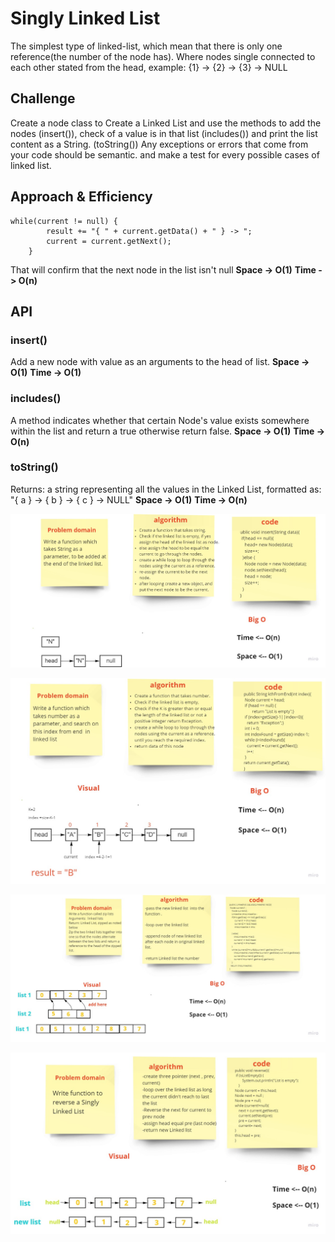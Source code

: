 # Singly Linked List
The simplest type of linked-list, which mean that there is only one reference(the number of the node has).
Where nodes single connected to each other stated from the head, example: {1} -> {2} -> {3} -> NULL
## Challenge
Create a node class to Create a Linked List and use the methods to add the nodes (insert()), check of a value is in that list (includes()) and print the list content as a String. (toString()) Any exceptions or errors that come from your code should be semantic. and make a test for every possible cases of linked list.
## Approach & Efficiency
```
while(current != null) {
        result += "{ " + current.getData() + " } -> ";
        current = current.getNext();
    }
```
That will confirm that the next node in the list isn't null
**Space -> O(1)**
**Time -> O(n)**
## API
### insert()
Add a new node with value as an arguments to the head of list.
**Space -> O(1)**
**Time -> O(1)**
### includes()
A method indicates whether that certain Node's value exists somewhere within the list and return a true otherwise return false.
**Space -> O(1)**
**Time -> O(n)**
### toString()
Returns: a string representing all the values in the Linked List, formatted as:
"{ a } -> { b } -> { c } -> NULL"
**Space -> O(1)**
**Time -> O(n)**

![insert](linked-insert.jpg)

![kthFromEnd](linked-list-kthFromEnd.jpg)

![linked-list-zip](linked-list-zip.jpg)

![list-revers](list-revers.jpg)

